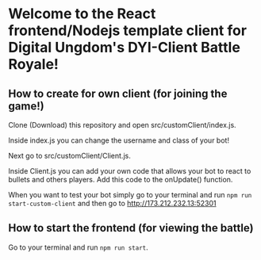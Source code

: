 # Welcome to the React frontend/Nodejs template client for Digital Ungdom's DYI-Client Battle Royale!

## How to create for own client (for joining the game!)
Clone (Download) this repository and open src/customClient/index.js. 

Inside index.js you can change the username and class of your bot!

Next go to src/customClient/Client.js.

Inside Client.js you can add your own code that allows your bot to react to bullets and others players. Add this code to the onUpdate() function.

When you want to test your bot simply go to your terminal and run `npm run start-custom-client` and then go to http://173.212.232.13:52301

## How to start the frontend (for viewing the battle)
Go to your terminal and run `npm run start`.

